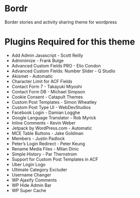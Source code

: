 # Bordr
Border stories and activity sharing theme for wordpress

# Plugins Required for this theme
- Add Admin Javascript - Scott Reilly
- Adminimize - Frank Bulge
- Advanced Custom Fields PRO - Elio Condon
- Advanced Custom Fields: Number Slider - Q Studio
- Akismet - Automatic
- Character Limit for ACF Fields
- Contact Form 7 - Takayuki Miyoshi
- Contact Form DB - Michael Simpson
- Cookie Consent - Catapult Themes
- Custom Post Templates - Simon Wheatley
- Custom Post Type UI - WebDevStudios
- Facebook Login - Damian Logghe
- Google Language Translator - Rob Myrick
- Inline Comments - Kevin Weber
- Jetpack by WordPress.com - Automatic
- MCE Table Buttons - Jake Goldman
- Members - Justin Padlock
- Peter’s Login Redirect - Peter Keung
- Rename Media Files - Milan Dinic
- Simple History - Par Thernstrom
- Support for Custom Post Templates in ACF
- Uber Login Logo
- Ultimate Category Excluder
- Username Changer
- WP Ajaxify Comments
- WP Hide Admin Bar
- WP Super Cache
